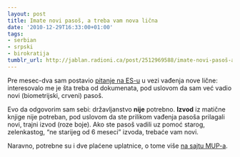 ```yaml
---
layout: post
title: Imate novi pasoš, a treba vam nova lična
date: '2010-12-29T16:33:00+01:00'
tags:
- serbian
- srpski
- birokratija
tumblr_url: http://jablan.radioni.ca/post/2512969588/imate-novi-pasoš-a-treba-vam-nova-lična
---
```

Pre mesec-dva sam postavio [pitanje na ES-u](http://www.elitemadzone.org/t412377-0#2719120) u vezi vađenja nove lične: interesovalo me je šta treba od dokumenata, pod uslovom da sam već vadio novi (biometrijski, crveni) pasoš.

Evo da odgovorim sam sebi: državljanstvo **nije** potrebno. **Izvod** iz matične knjige nije potreban, pod uslovom da ste prilikom vađenja pasoša prilagali novi, trajni izvod (roze boje). Ako ste pasoš vadili uz pomoć starog, zelenkastog, “ne starijeg od 6 meseci” izvoda, trebaće vam novi.

Naravno, potrebne su i dve plaćene uplatnice, o tome više [na sajtu MUP-a](http://www.mup.gov.rs/cms_lat/dokumenta.nsf/licna-karta.h).

